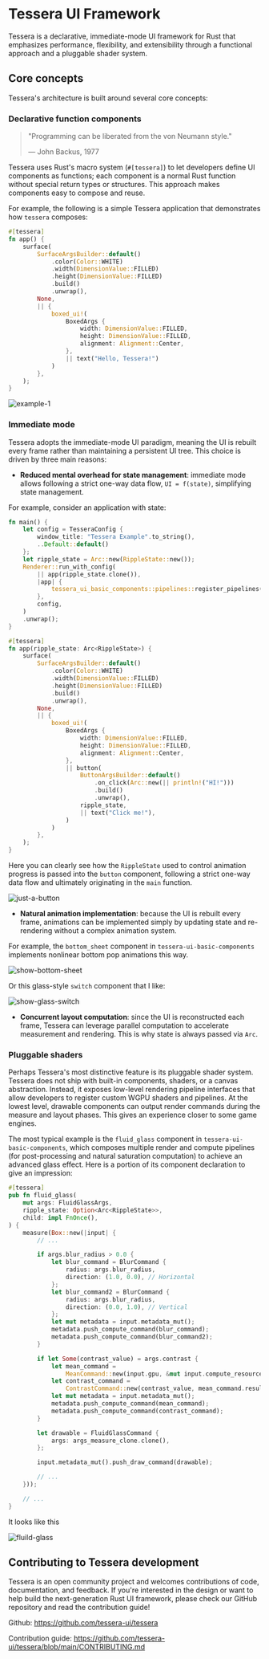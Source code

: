 # Tessera UI Framework

Tessera is a declarative, immediate-mode UI framework for Rust that emphasizes performance, flexibility, and extensibility through a functional approach and a pluggable shader system.

## Core concepts

Tessera's architecture is built around several core concepts:

### Declarative function components

> "Programming can be liberated from the von Neumann style."
>
> — John Backus, 1977

Tessera uses Rust's macro system (`#[tessera]`) to let developers define UI components as functions; each component is a normal Rust function without special return types or structures. This approach makes components easy to compose and reuse.

For example, the following is a simple Tessera application that demonstrates how `tessera` composes:

```rust
#[tessera]
fn app() {
    surface(
        SurfaceArgsBuilder::default()
            .color(Color::WHITE)
            .width(DimensionValue::FILLED)
            .height(DimensionValue::FILLED)
            .build()
            .unwrap(),
        None,
        || {
            boxed_ui!(
                BoxedArgs {
                    width: DimensionValue::FILLED,
                    height: DimensionValue::FILLED,
                    alignment: Alignment::Center,
                },
                || text("Hello, Tessera!")
            )
        },
    );
}
```

![example-1](/what-is-tessera-1.png)

### Immediate mode

Tessera adopts the immediate-mode UI paradigm, meaning the UI is rebuilt every frame rather than maintaining a persistent UI tree. This choice is driven by three main reasons:

- **Reduced mental overhead for state management**: immediate mode allows following a strict one-way data flow, `UI = f(state)`, simplifying state management.

For example, consider an application with state:

```rust
fn main() {
    let config = TesseraConfig {
        window_title: "Tessera Example".to_string(),
        ..Default::default()
    };
    let ripple_state = Arc::new(RippleState::new());
    Renderer::run_with_config(
        || app(ripple_state.clone()),
        |app| {
            tessera_ui_basic_components::pipelines::register_pipelines(app);
        },
        config,
    )
    .unwrap();
}

#[tessera]
fn app(ripple_state: Arc<RippleState>) {
    surface(
        SurfaceArgsBuilder::default()
            .color(Color::WHITE)
            .width(DimensionValue::FILLED)
            .height(DimensionValue::FILLED)
            .build()
            .unwrap(),
        None,
        || {
            boxed_ui!(
                BoxedArgs {
                    width: DimensionValue::FILLED,
                    height: DimensionValue::FILLED,
                    alignment: Alignment::Center,
                },
                || button(
                    ButtonArgsBuilder::default()
                        .on_click(Arc::new(|| println!("HI!")))
                        .build()
                        .unwrap(),
                    ripple_state,
                    || text("Click me!"),
                )
            )
        },
    );
}
```

Here you can clearly see how the `RippleState` used to control animation progress is passed into the `button` component, following a strict one-way data flow and ultimately originating in the `main` function.

![just-a-button](/what-is-tessera-2.png)

- **Natural animation implementation**: because the UI is rebuilt every frame, animations can be implemented simply by updating state and re-rendering without a complex animation system.

For example, the `bottom_sheet` component in `tessera-ui-basic-components` implements nonlinear bottom pop animations this way.

![show-bottom-sheet](/what-is-tessera-3.gif)

Or this glass-style `switch` component that I like:

![show-glass-switch](/what-is-tessera-4.gif)

- **Concurrent layout computation**: since the UI is reconstructed each frame, Tessera can leverage parallel computation to accelerate measurement and rendering. This is why state is always passed via `Arc`.

### Pluggable shaders

Perhaps Tessera's most distinctive feature is its pluggable shader system. Tessera does not ship with built-in components, shaders, or a canvas abstraction. Instead, it exposes low-level rendering pipeline interfaces that allow developers to register custom WGPU shaders and pipelines. At the lowest level, drawable components can output render commands during the measure and layout phases. This gives an experience closer to some game engines.

The most typical example is the `fluid_glass` component in `tessera-ui-basic-components`, which composes multiple render and compute pipelines (for post-processing and natural saturation computation) to achieve an advanced glass effect. Here is a portion of its component declaration to give an impression:

```rust
#[tessera]
pub fn fluid_glass(
    mut args: FluidGlassArgs,
    ripple_state: Option<Arc<RippleState>>,
    child: impl FnOnce(),
) {
    measure(Box::new(|input| {
        // ...

        if args.blur_radius > 0.0 {
            let blur_command = BlurCommand {
                radius: args.blur_radius,
                direction: (1.0, 0.0), // Horizontal
            };
            let blur_command2 = BlurCommand {
                radius: args.blur_radius,
                direction: (0.0, 1.0), // Vertical
            };
            let mut metadata = input.metadata_mut();
            metadata.push_compute_command(blur_command);
            metadata.push_compute_command(blur_command2);
        }

        if let Some(contrast_value) = args.contrast {
            let mean_command =
                MeanCommand::new(input.gpu, &mut input.compute_resource_manager.write());
            let contrast_command =
                ContrastCommand::new(contrast_value, mean_command.result_buffer_ref());
            let mut metadata = input.metadata_mut();
            metadata.push_compute_command(mean_command);
            metadata.push_compute_command(contrast_command);
        }

        let drawable = FluidGlassCommand {
            args: args_measure_clone.clone(),
        };

        input.metadata_mut().push_draw_command(drawable);

        // ...
    }));

    // ...
}
```

It looks like this

![fluild-glass](/what-is-tessera-5.png)

## Contributing to Tessera development

Tessera is an open community project and welcomes contributions of code, documentation, and feedback. If you're interested in the design or want to help build the next-generation Rust UI framework, please check our GitHub repository and read the contribution guide!

Github: <https://github.com/tessera-ui/tessera>

Contribution guide: <https://github.com/tessera-ui/tessera/blob/main/CONTRIBUTING.md>
